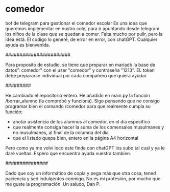 # comedor
bot de telegram para gestionar el comedor escolar Es una idea que queremos implementar en nustro cole, 
para ir apuntando desde telegram los niños de la clase que se quedan a comer. 
Falta mucho por pulir, pero la idea está. 
El codigo lo generé, de error en error, con chatGPT. 
Cualquier ayuda es bienvenida.

 ####################### 
 
Para proposito de estudio, se tiene que preparar en mariadb la base de datos”:
comedor" con el user "comedor" y contraseña "1213".
 EL token debe prepararse individual por cada compañero que quiera ayudar. 
 
######### 

He cambiado el repositorio entero. 
He añadido en main.py la función /borrar_alumno (la comprobé y funciona). 
Sigo pensando que no consigo programar bien el comando /comedor para que realmente cumpla su función: 
 - anotar asistencia de los alumnos al comedor, en el día especifico
 - que realmente consiga hacer la suma de los comensales musulmanes y no musulmanes, al final de la columna del día 
 - que el listado quepa bien, entero en la página A4 horizontal 
 
 Pero como ya me volví loco este finde con chatGPT los subo tal cual y ya le daré vueltas. 
 Espero que encuentra ayuda vuestra tambíen. 

###############

Dado que soy un informático de copia y pega más que otra cosa, 
tened paciencia y sed indulgentes conmigo. 
No es mi profesión, por mucho que me guste la programación.
Un saludo, Dan P.
